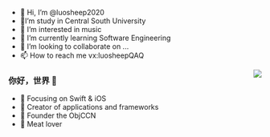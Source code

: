 - 👋 Hi, I’m @luosheep2020
- :school:I’m study in Central South University
- 👀 I’m interested in music 
- 🌱 I’m currently learning Software Engineering
- 💞️ I’m looking to collaborate on ...
- 📫 How to reach me vx:luosheepQAQ

<img align="right" src="https://github-readme-stats.vercel.app/api?username=onevcat&show_icons=true&icon_color=CE1D2D&text_color=718096&bg_color=ffffff&hide_title=true" />

### 你好，世界 👋

- :orange_book: Focusing on Swift & iOS
- :hammer: Creator of applications and frameworks
- :ram: Founder the ObjCCN
- :meat_on_bone: Meat lover
<!---
luosheep2020/luosheep2020 is a ✨ special ✨ repository because its `README.md` (this file) appears on your GitHub profile.
You can click the Preview link to take a look at your changes.
--->
